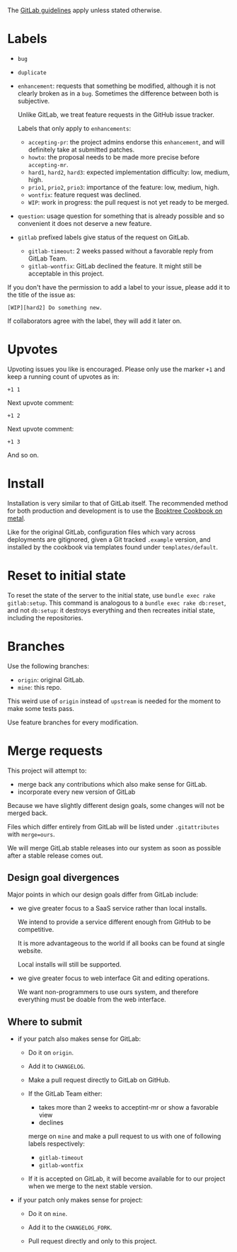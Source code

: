 The [GitLab guidelines](https://github.com/gitlabhq/gitlabhq/blob/master/CONTRIBUTING.md) apply unless stated otherwise.

# Labels

-   `bug`

-   `duplicate`

-   `enhancement`: requests that something be modified, although it is not clearly broken as in a `bug`. Sometimes the difference between both is subjective.

    Unlike GitLab, we treat feature requests in the GitHub issue tracker.

    Labels that only apply to `enhancements`:

    - `accepting-pr`: the project admins endorse this `enhancement`, and will definitely take at submitted patches.
    - `howto`: the proposal needs to be made more precise before `accepting-mr`.
    - `hard1`, `hard2`, `hard3`: expected implementation difficulty: low, medium, high.
    - `prio1`, `prio2`, `prio3`: importance of the feature: low, medium, high.
    - `wontfix`: feature request was declined.
    - `WIP`: work in progress: the pull request is not yet ready to be merged.

-   `question`: usage question for something that is already possible and so convenient it does not deserve a new feature.

-   `gitlab` prefixed labels give status of the request on GitLab.

    - `gitlab-timeout`: 2 weeks passed without a favorable reply from GitLab Team.
    - `gitlab-wontfix`: GitLab declined the feature. It might still be acceptable in this project.

If you don't have the permission to add a label to your issue, please add it to the title of the issue as:

    [WIP][hard2] Do something new.

If collaborators agree with the label, they will add it later on.

# Upvotes

Upvoting issues you like is encouraged. Please only use the marker `+1` and keep a running count of upvotes as in:

    +1 1

Next upvote comment:

    +1 2

Next upvote comment:

    +1 3

And so on.

# Install

Installation is very similar to that of GitLab itself. The recommended method for both production and development is to use the [Booktree Cookbook on metal](https://gitlab.com/cirosantilli/cookbook-gitlab/blob/master/doc/development_metal.md).

Like for the original GitLab, configuration files which vary across deployments are gitignored, given a Git tracked `.example` version, and installed by the cookbook via templates found under `templates/default`.

# Reset to initial state

To reset the state of the server to the initial state, use `bundle exec rake gitlab:setup`. This command is analogous to a `bundle exec rake db:reset`, and not `db:setup`: it destroys everything and then recreates initial state, including the repositories.

# Branches

Use the following branches:

- `origin`: original GitLab.
- `mine`: this repo.

This weird use of `origin` instead of `upstream` is needed for the moment to make some tests pass.

Use feature branches for every modification.

# Merge requests

This project will attempt to:

- merge back any contributions which also make sense for GitLab.
- incorporate every new version of GitLab

Because we have slightly different design goals, some changes will not be merged back.

Files which differ entirely from GitLab will be listed under `.gitattributes` with `merge=ours`.

We will merge GitLab stable releases into our system as soon as possible after a stable release comes out.

## Design goal divergences

Major points in which our design goals differ from GitLab include:

-   we give greater focus to a SaaS service rather than local installs.

    We intend to provide a service different enough from GitHub to be competitive.

    It is more advantageous to the world if all books can be found at single website.

    Local installs will still be supported.

-   we give greater focus to web interface Git and editing operations.

    We want non-programmers to use ours system, and therefore everything must be doable from the web interface.

## Where to submit

-   if your patch also makes sense for GitLab:

    -   Do it on `origin`.

    -   Add it to `CHANGELOG`.

    -   Make a pull request directly to GitLab on GitHub.

    -   If the GitLab Team either:

        - takes more than 2 weeks to acceptint-mr or show a favorable view
        - declines

        merge on `mine` and make a pull request to us with one of following labels respectively:

        - `gitlab-timeout`
        - `gitlab-wontfix`

    -   If it is accepted on GitLab, it will become available for to our project when we merge to the next stable version.

-   if your patch only makes sense for project:

    - Do it on `mine`.

    - Add it to the `CHANGELOG_FORK`.

    - Pull request directly and only to this project.
